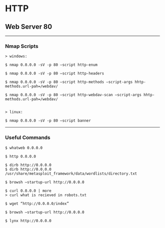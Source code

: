 # **HTTP**

## **Web Server 80**

--------------------------------------------------------------------

### Nmap Scripts

```
> windows:

$ nmap 0.0.0.0 -sV -p 80 —script http-enum

$ nmap 0.0.0.0 -sV -p 80 —script http-headers

$ nmap 0.0.0.0 -sV -p 80 —script http-methods —script-args hhtp-methods.url-pah=/webdav/

$ nmap 0.0.0.0 -sV -p 80 —script http-webdav-scan —script-args hhtp-methods.url-pah=/webdav/


> linux:

$ nmap 0.0.0.0 -sV -p 80 —script banner
```

--------------------------------------------------------------------

### Useful Commands

```
$ whatweb 0.0.0.0

$ http 0.0.0.0

$ dirb http://0.0.0.0
$ dirb http://0.0.0.0 /usr/share/metasploit_framework/data/wordlists/directory.txt

$ browsh —startup-url http://0.0.0.0

$ curl 0.0.0.0 | more
> curl what is recieved in robots.txt

$ wget “http://0.0.0.0/index”

$ browsh —startup-url http://0.0.0.0

$ lynx http://0.0.0.0
```

